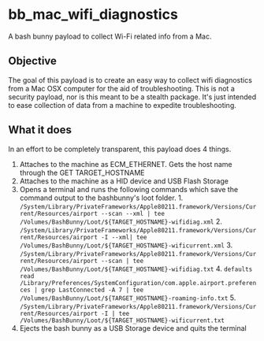 # bb_mac_wifi_diagnostics
A bash bunny payload to collect Wi-Fi related info from a Mac.

## Objective
The goal of this payload is to create an easy way to collect wifi diagnostics from a Mac OSX computer for the aid of troubleshooting.  This is not a security payload, nor is this meant to be a stealth package.  It's just intended to ease collection of data from a machine to expedite troubleshooting.

## What it does
In an effort to be completely transparent, this payload does 4 things.
1. Attaches to the machine as ECM_ETHERNET.  Gets the host name through the GET TARGET_HOSTNAME
2. Attaches to the machine as a HID device and USB Flash Storage
3. Opens a terminal and runs the following commands which save the command output to the bashbunny's loot folder.
   1.
   ```/System/Library/PrivateFrameworks/Apple80211.framework/Versions/Current/Resources/airport --scan --xml | tee /Volumes/BashBunny/Loot/${TARGET_HOSTNAME}-wifidiag.xml```
   2.
   ```/System/Library/PrivateFrameworks/Apple80211.framework/Versions/Current/Resources/airport -I --xml| tee /Volumes/BashBunny/Loot/${TARGET_HOSTNAME}-wificurrent.xml```
   3.
   ```/System/Library/PrivateFrameworks/Apple80211.framework/Versions/Current/Resources/airport --scan | tee /Volumes/BashBunny/Loot/${TARGET_HOSTNAME}-wifidiag.txt```
   4.
   ```defaults read /Library/Preferences/SystemConfiguration/com.apple.airport.preferences | grep LastConnected -A 7 | tee /Volumes/BashBunny/Loot/${TARGET_HOSTNAME}-roaming-info.txt```
   5.
   ```/System/Library/PrivateFrameworks/Apple80211.framework/Versions/Current/Resources/airport -I | tee /Volumes/BashBunny/Loot/${TARGET_HOSTNAME}-wificurrent.txt```
4. Ejects the bash bunny as a USB Storage device and quits the terminal
